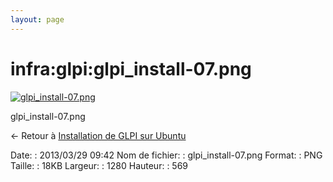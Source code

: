 ```yaml
---
layout: page
---
```


infra:glpi:glpi\_install-07.png
===============================

[![glpi\_install-07.png](../..//assets/media/infra/glpi/glpi_install-07.png@cache=&w=900&h=400 "glpi_install-07.png")](../..//assets/media/infra/glpi/glpi_install-07.png@cache= "Afficher le fichier original")

glpi\_install-07.png

← Retour à [Installation de GLPI sur
Ubuntu](../../../infra/glpi/glpi-ubuntu-install.html "infra:glpi:glpi-ubuntu-install")

Date:
:   2013/03/29 09:42
Nom de fichier:
:   glpi\_install-07.png
Format:
:   PNG
Taille:
:   18KB
Largeur:
:   1280
Hauteur:
:   569

